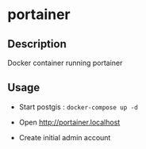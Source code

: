 # portainer

## Description

Docker container running portainer

## Usage

* Start postgis : `docker-compose up -d`

* Open http://portainer.localhost

* Create initial admin account


